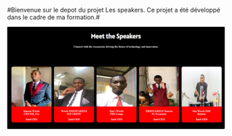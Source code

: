 #Bienvenue sur le depot du projet Les speakers. Ce projet a été développé dans le cadre de ma formation.#

![Capture](/Capture.png)
